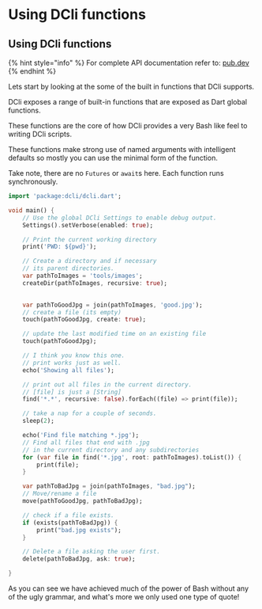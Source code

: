 # Using DCli functions

## Using DCli functions

{% hint style="info" %}
For complete API documentation refer to: [pub.dev](https://pub.dev/documentation/dcli/latest/dcli/dcli-library.html)
{% endhint %}

Lets start by looking at the some of the built in functions that DCli supports.

DCli exposes a range of built-in functions that are exposed as Dart global functions.

These functions are the core of how DCli provides a very Bash like feel to writing DCli scripts.

These functions make strong use of named arguments with intelligent defaults so mostly you can use the minimal form of the function.

Take note, there are no `Futures` or `await`s here. Each function runs synchronously.

```dart
import 'package:dcli/dcli.dart';

void main() {
    // Use the global DCli Settings to enable debug output.
    Settings().setVerbose(enabled: true);

    // Print the current working directory
    print('PWD: ${pwd}');

    // Create a directory and if necessary
    // its parent directories.
    var pathToImages = 'tools/images';
    createDir(pathToImages, recursive: true);

  
    var pathToGoodJpg = join(pathToImages, 'good.jpg');
    // create a file (its empty)
    touch(pathToGoodJpg, create: true);

    // update the last modified time on an existing file
    touch(pathToGoodJpg);

    // I think you know this one.
    // print works just as well.
    echo('Showing all files');

    // print out all files in the current directory.
    // [file] is just a [String]
    find('*.*', recursive: false).forEach((file) => print(file));

    // take a nap for a couple of seconds.
    sleep(2);

    echo('Find file matching *.jpg');
    // Find all files that end with .jpg
    // in the current directory and any subdirectories
    for (var file in find('*.jpg', root: pathToImages).toList()) {
        print(file);
    }

    var pathToBadJpg = join(pathToImages, "bad.jpg");
    // Move/rename a file
    move(pathToGoodJpg, pathToBadJpg);

    // check if a file exists.
    if (exists(pathToBadJpg)) {
        print("bad.jpg exists");
    }

    // Delete a file asking the user first.
    delete(pathToBadJpg, ask: true);

}
```

As you can see we have achieved much of the power of Bash without any of the ugly grammar, and what's more we only used one type of quote!

